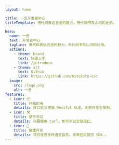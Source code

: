 ```yaml
---
layout: home

title: 一言开发者中心
titleTemplate: 用代码表达言语的魅力，用代码书写山河的壮丽。

hero:
  name: 一言
  text: 开发者中心
  tagline: 用代码表达言语的魅力，用代码书写山河的壮丽。
  actions:
    - theme: brand
      text: 快速上手
      link: /introduce
    - theme: alt
      text: Github
      link: https://github.com/hitokoto-osc
  image:
    src: /logo.png
    alt: 一言
features:
  - icon: 📦
    title: 开箱即用
    details: 接口定义遵循 Restful 标准，无额外签名限制。
  - icon: 🛠️
    title: 便于测试
    details: 只需使用 Curl，即可测试全部接口。
  - icon: 🖖
    title: 敏捷开发
    details: 项目提供多种语言指导，未来还将提供 SDK 。
---
```

